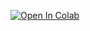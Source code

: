 [![Open In Colab](https://colab.research.google.com/assets/colab-badge.svg)](https://colab.research.google.com/github/SocieteGenevoiseDonnees/IntroToPython-3)